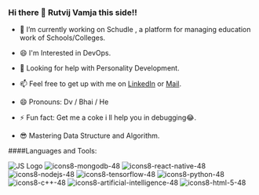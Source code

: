 ### Hi there 👋 Rutvij Vamja this side!!

- 🔭 I’m currently working on Schudle , a platform for managing education work of Schools/Colleges.

- 😄 I'm Interested in DevOps.
- 🤔 Looking for help with Personality Development.
- 📫 Feel free to get up with me on [LinkedIn](https://www.linkedin.com/in/rutvij-vamja-951442197/) or [Mail](mailto:rutvij.vamja@gmail.com).
- 😄 Pronouns: Dv / Bhai / He
- ⚡ Fun fact: Get me a coke i ll help you in debugging😂.
- 😎 Mastering Data Structure and Algorithm.


####Languages and Tools:


![JS Logo](https://user-images.githubusercontent.com/61192557/111747956-f113d900-88b5-11eb-8901-d3edf1f7867e.png)
![icons8-mongodb-48](https://user-images.githubusercontent.com/61192557/111746973-bd847f00-88b4-11eb-93f1-0e085f3e0560.png)
![icons8-react-native-48](https://user-images.githubusercontent.com/61192557/111747261-1f44e900-88b5-11eb-891f-72c10f29ee6d.png)
![icons8-nodejs-48](https://user-images.githubusercontent.com/61192557/111747377-43a0c580-88b5-11eb-8a89-d036ab81ba36.png)
![icons8-tensorflow-48](https://user-images.githubusercontent.com/61192557/111747780-bf9b0d80-88b5-11eb-97fa-d099a248f002.png)
![icons8-python-48](https://user-images.githubusercontent.com/61192557/111747782-c0cc3a80-88b5-11eb-89a9-0e2c1fa06051.png)
![icons8-c++-48](https://user-images.githubusercontent.com/61192557/111747783-c0cc3a80-88b5-11eb-953d-d7a29b71f619.png)
![icons8-artificial-intelligence-48](https://user-images.githubusercontent.com/61192557/111747786-c164d100-88b5-11eb-9d74-a4b571a5e6e9.png)
![icons8-html-5-48](https://user-images.githubusercontent.com/61192557/111747788-c164d100-88b5-11eb-8cb1-a4ced325fec7.png)

